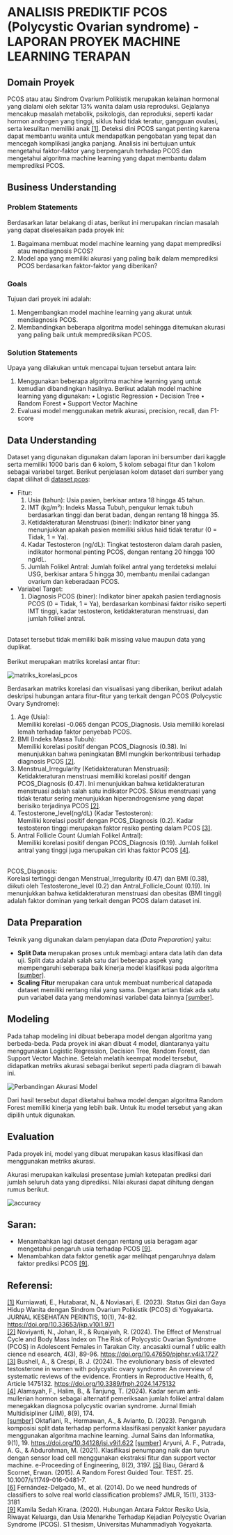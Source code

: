 # ANALISIS PREDIKTIF PCOS (Polycystic Ovarian syndrome) - LAPORAN PROYEK MACHINE LEARNING TERAPAN 

## Domain Proyek 
PCOS atau atau Sindrom Ovarium Polikistik merupakan kelainan hormonal yang dialami oleh sekitar 13% wanita dalam usia reproduksi. Gejalanya mencakup masalah metabolik, psikologis, dan reproduksi, seperti kadar hormon androgen yang tinggi, siklus haid tidak teratur, gangguan ovulasi, serta kesulitan memiliki anak [[1]](https://jurnal.upertis.ac.id/index.php/JKP/article/view/971/436). Deteksi dini PCOS sangat penting karena dapat membantu wanita untuk mendapatkan pengobatan yang tepat dan mencegah komplikasi jangka panjang. Analisis ini bertujuan untuk mengetahui faktor-faktor yang berpengaruh terhadap PCOS dan mengetahui algoritma machine learning yang dapat membantu dalam memprediksi PCOS. 

## Business Understanding

### Problem Statements
Berdasarkan latar belakang di atas, berikut ini merupakan rincian masalah yang dapat diselesaikan pada proyek ini:
1. Bagaimana membuat model machine learning yang dapat memprediksi atau mendiagnosis PCOS?
2. Model apa yang memiliki akurasi yang paling baik dalam memprediksi PCOS berdasarkan faktor-faktor yang diberikan?

### Goals
Tujuan dari proyek ini adalah:
1.	Mengembangkan model machine learning yang akurat untuk mendiagnosis PCOS.
2. Membandingkan beberapa algoritma model sehingga ditemukan akurasi yang paling baik untuk memprediksikan PCOS.

### Solution Statements
Upaya yang dilakukan untuk mencapai tujuan tersebut antara lain:
1. Menggunakan beberapa algoritma machine learning yang untuk kemudian dibandingkan hasilnya. Berikut adalah model machine learning yang digunakan:
   •	Logistic Regression
   •	Decision Tree
   •	Random Forest
   •	Support Vector Machine
2. Evaluasi model menggunakan metrik akurasi, precision, recall, dan F1-score

## Data Understanding
Dataset yang digunakan digunakan dalam laporan ini bersumber dari kaggle serta memiliki 1000 baris dan 6 kolom, 5 kolom sebagai fitur dan 1 kolom sebagai variabel target. Berikut penjelasan kolom dataset dari sumber yang dapat dilihat di [dataset pcos](https://www.kaggle.com/datasets/samikshadalvi/pcos-diagnosis-dataset):
- Fitur:
  1. Usia (tahun): Usia pasien, berkisar antara 18 hingga 45 tahun.
  2. IMT (kg/m²): Indeks Massa Tubuh, pengukur lemak tubuh berdasarkan tinggi dan berat badan, dengan rentang 18 hingga 35.
  3. Ketidakteraturan Menstruasi (biner): Indikator biner yang menunjukkan apakah pasien memiliki siklus haid tidak teratur (0 = Tidak, 1 = Ya).
  4. Kadar Testosteron (ng/dL): Tingkat testosteron dalam darah pasien, indikator hormonal penting PCOS, dengan rentang 20 hingga 100 ng/dL.
  5. Jumlah Folikel Antral: Jumlah folikel antral yang terdeteksi melalui USG, berkisar antara 5 hingga 30, membantu menilai cadangan ovarium dan keberadaan PCOS.
- Variabel Target:
  1. Diagnosis PCOS (biner): Indikator biner apakah pasien terdiagnosis PCOS (0 = Tidak, 1 = Ya), berdasarkan kombinasi faktor risiko seperti IMT tinggi, kadar testosteron, ketidakteraturan menstruasi, dan jumlah folikel antral.
<br>
Dataset tersebut tidak memiliki baik missing value maupun data yang duplikat.
<br>
<br>
Berikut merupakan matriks korelasi antar fitur:

![matriks_korelasi_pcos](https://github.com/daffaakifah/analisis-prediktif-pcos/blob/main/matriks%20korelasi%20pcos.png)

Berdasarkan matriks korelasi dan visualisasi yang diberikan, berikut adalah deskripsi hubungan antara fitur-fitur yang terkait dengan PCOS (Polycystic Ovary Syndrome):
1. Age (Usia): <br>
Memiliki korelasi -0.065 dengan PCOS_Diagnosis. Usia memiliki korelasi lemah terhadap faktor penyebab PCOS.
2. BMI (Indeks Massa Tubuh): <br>
Memiliki korelasi positif dengan PCOS_Diagnosis (0.38). Ini menunjukkan bahwa peningkatan BMI mungkin berkontribusi terhadap diagnosis PCOS [[2]](https://journal.unpacti.ac.id/index.php/pjphsr/article/view/1727).
3. Menstrual_Irregularity (Ketidakteraturan Menstruasi):<br>
Ketidakteraturan menstruasi memiliki korelasi positif dengan PCOS_Diagnosis (0.47). Ini menunjukkan bahwa ketidakteraturan menstruasi adalah salah satu indikator PCOS. Siklus  menstruasi  yang  tidak teratur  sering  menunjukkan  hiperandrogenisme yang  dapat berisiko  terjadinya  PCOS [[2]](https://journal.unpacti.ac.id/index.php/pjphsr/article/view/1727/920).
4. Testosterone_level(ng/dL) (Kadar Testosteron): <br>
Memiliki korelasi positif dengan PCOS_Diagnosis (0.2). Kadar testosteron tinggi merupakan faktor resiko penting dalam PCOS [[3]](https://www.frontiersin.org/journals/reproductive-health/articles/10.3389/frph.2024.1475132/full).
5. Antral Follicle Count (Jumlah Folikel Antral): <br>
Memiliki korelasi positif dengan PCOS_Diagnosis (0.19). Jumlah folikel antral yang tinggi juga merupakan ciri khas faktor PCOS [[4]](https://oaj.jurnalhst.com/index.php/jim/article/view/4513).
<br>
PCOS_Diagnosis: <br>
Korelasi tertinggi dengan Menstrual_Irregularity (0.47) dan BMI (0.38), diikuti oleh Testosterone_level (0.2) dan Antral_Follicle_Count (0.19). Ini menunjukkan bahwa ketidakteraturan menstruasi dan obesitas (BMI tinggi) adalah faktor dominan yang terkait dengan PCOS dalam dataset ini.

## Data Preparation
Teknik yang digunakan dalam penyiapan data *(Data Preparation)* yaitu:
- **Split Data** merupakan proses untuk membagi antara data latih dan data uji. Split data adalah salah satu dari beberapa aspek yang  mempengaruhi seberapa baik kinerja model klasifikasi pada algoritma [[sumber]](https://jsi.politala.ac.id/index.php/JSI/article/view/622).
- **Scaling Fitur** merupakan  cara  untuk  membuat numberical  datapada  dataset  memiliki rentang  nilai  yang  sama.  Dengan  artian  tidak  ada  satu  pun  variabel  data yang  mendominasi variabel data lainnya [[sumber]](https://openlibrarypublications.telkomuniversity.ac.id/index.php/engineering/article/view/14710). 

## Modeling
Pada tahap modeling ini dibuat beberapa model dengan algoritma yang berbeda-beda. Pada proyek ini akan dibuat 4 model, diantaranya yaitu menggunakan Logistic Regression, Decision Tree, Random Forest, dan Support Vector Machine.
Setelah melatih keempat model tersebut, didapatkan metriks akurasi sebagai berikut seperti pada diagram di bawah ini.

![Perbandingan Akurasi Model](https://i.postimg.cc/ZnwYHYdV/Screenshot-5.png)

Dari hasil tersebut dapat diketahui bahwa model dengan algoritma Random Forest memiliki kinerja yang lebih baik. Untuk itu model tersebut yang akan dipilih untuk digunakan.

## Evaluation
Pada proyek ini, model yang dibuat merupakan kasus klasifikasi dan menggunakan metriks akurasi.

Akurasi merupakan kalkulasi presentase jumlah ketepatan prediksi dari jumlah seluruh data yang diprediksi. Nilai akurasi dapat dihitung dengan rumus berikut.

![accuracy](https://i.postimg.cc/TwSPSscb/Screenshot-15.png)

## Saran:
- Menambahkan lagi dataset dengan rentang usia beragam agar mengetahui pengaruh usia terhadap PCOS [[9]](https://etd.umy.ac.id/id/eprint/115/).
- Menambahkan data faktor genetik agar melihqat pengaruhnya dalam faktor prediksi PCOS [[9]](https://etd.umy.ac.id/id/eprint/115/).

## Referensi:
[[1]](https://jurnal.upertis.ac.id/index.php/JKP/article/view/971/436) Kurniawati, E., Hutabarat, N., & Noviasari, E. (2023). Status Gizi dan Gaya Hidup Wanita dengan Sindrom Ovarium Polikistik (PCOS) di Yogyakarta. JURNAL KESEHATAN PERINTIS, 10(1), 74-82. https://doi.org/10.33653/jkp.v10i1.971 <br>
[[2]](https://journal.unpacti.ac.id/index.php/pjphsr/article/view/1727) Noviyanti, N., Johan, R., & Ruqaiyah, R. (2024). The Effect of Menstrual Cycle and Body Mass Index on The Risk of Polycystic Ovarian Syndrome (PCOS) in Adolescent Females in Tarakan City. ancasakti ournal f ublic ealth cience nd esearch, 4(3), 89-96. https://doi.org/10.47650/pjphsr.v4i3.1727 <br>
[[3]](https://www.frontiersin.org/journals/reproductive-health/articles/10.3389/frph.2024.1475132/full) Bushell, A., & Crespi, B. J. (2024). The evolutionary basis of elevated testosterone in women with polycystic ovary syndrome: An overview of systematic reviews of the evidence. Frontiers in Reproductive Health, 6, Article 1475132. https://doi.org/10.3389/frph.2024.1475132 <br>
[[4]](https://oaj.jurnalhst.com/index.php/jim/article/view/4513) Alamsyah, F., Halim, B., & Tanjung, T. (2024). Kadar serum anti-mullerian hormon sebagai alternatif pemeriksaan jumlah folikel antral dalam menegakkan diagnosa polycystic ovarian syndrome. Jurnal Ilmiah Multidisipliner (JIM), 8(9), 174.<br>
[[sumber]](https://jsi.politala.ac.id/index.php/JSI/article/view/622) Oktafiani, R., Hermawan, A., & Avianto, D. (2023). Pengaruh komposisi split data terhadap performa klasifikasi penyakit kanker payudara menggunakan algoritma machine learning. Jurnal Sains dan Informatika, 9(1), 19. https://doi.org/10.34128/jsi.v9i1.622
[[sumber]](https://openlibrarypublications.telkomuniversity.ac.id/index.php/engineering/article/view/14710) Aryuni, A. F., Putrada, A. G., & Abdurohman, M. (2021). Klasifikasi penumpang naik dan turun dengan sensor load cell menggunakan ekstraksi fitur dan support vector machine. e-Proceeding of Engineering, 8(2), 3197.
[[5]](https://www.researchgate.net/publication/284219299_A_Random_Forest_Guided_Tour) Biau, Gérard & Scornet, Erwan. (2015). A Random Forest Guided Tour. TEST. 25. 10.1007/s11749-016-0481-7. <br>
[[6]](https://www.jmlr.org/papers/volume15/delgado14a/delgado14a.pdf) Fernández-Delgado, M., et al. (2014). Do we need hundreds of classifiers to solve real world classification problems? JMLR, 15(1), 3133-3181 <br>
[[9]](https://etd.umy.ac.id/id/eprint/115/) Kamila Sedah Kirana. (2020). Hubungan Antara Faktor Resiko Usia, Riwayat Keluarga, dan Usia Menarkhe Terhadap Kejadian Polycystic Ovarian Syndrome (PCOS). S1 thesism, Universitas Muhammadiyah Yogyakarta.
